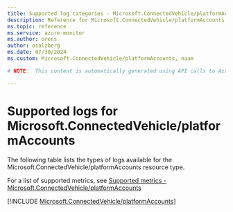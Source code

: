 ```yaml
---
title: Supported log categories - Microsoft.ConnectedVehicle/platformAccounts
description: Reference for Microsoft.ConnectedVehicle/platformAccounts in Azure Monitor Logs.
ms.topic: reference
ms.service: azure-monitor
ms.author: orens
author: osalzberg
ms.date: 07/30/2024
ms.custom: Microsoft.ConnectedVehicle/platformAccounts, naam

# NOTE:  This content is automatically generated using API calls to Azure. Any edits made on these files will be overwritten in the next run of the script. 

---
```





# Supported logs for Microsoft.ConnectedVehicle/platformAccounts  
The following table lists the types of logs available for the Microsoft.ConnectedVehicle/platformAccounts resource type.
  
  
  
For a list of supported metrics, see [Supported metrics - Microsoft.ConnectedVehicle/platformAccounts](../supported-metrics/microsoft-connectedvehicle-platformaccounts-metrics.md)  
  

  
[!INCLUDE [Microsoft.ConnectedVehicle/platformAccounts](./includes/microsoft-connectedvehicle-platformaccounts-logs-include.md)]  
  

